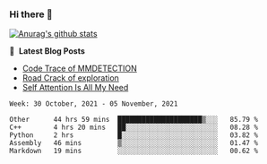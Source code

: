 ### Hi there 👋

<!--
**LRY89757/LRY89757** is a ✨ _special_ ✨ repository because its `README.md` (this file) appears on your GitHub profile.

Here are some ideas to get you started:

- 🔭 I’m currently working on ...
- 🌱 I’m currently learning ...
- 👯 I’m looking to collaborate on ...
- 🤔 I’m looking for help with ...
- 💬 Ask me about ...
- 📫 How to reach me: ...
- 😄 Pronouns: ...
- ⚡ Fun fact: ...
-->
[![Anurag's github stats](https://github-readme-stats.vercel.app/api?username=LRY89757)](https://github.com/anuraghazra/github-readme-stats)

📕 &nbsp;**Latest Blog Posts**
<!-- BLOG-POST-LIST:START -->
- [Code Trace of MMDETECTION](https://lry89757.github.io/2021/10/16/code-trace-of-mmdetection/)
- [Road Crack of exploration](https://lry89757.github.io/2021/10/04/lu-mian-lie-feng-shu-ju-ji-diao-yan/)
- [Self Attention Is All My Need](https://lry89757.github.io/2021/10/13/self-attention-is-all-my-need/)
<!-- - [God Mode in browsers: document.designMode = "on"](https://dev.to/gautamkrishnar/god-mode-in-browsers-document-designmode-on-2pmo) -->
<!-- BLOG-POST-LIST:END -->

 <!--START_SECTION:waka-->
```text
Week: 30 October, 2021 - 05 November, 2021

Other      44 hrs 59 mins  █████████████████████▒░░░   85.79 % 
C++        4 hrs 20 mins   ██░░░░░░░░░░░░░░░░░░░░░░░   08.28 % 
Python     2 hrs           █░░░░░░░░░░░░░░░░░░░░░░░░   03.82 % 
Assembly   46 mins         ▒░░░░░░░░░░░░░░░░░░░░░░░░   01.47 % 
Markdown   19 mins         ░░░░░░░░░░░░░░░░░░░░░░░░░   00.62 % 
```
<!--END_SECTION:waka-->
